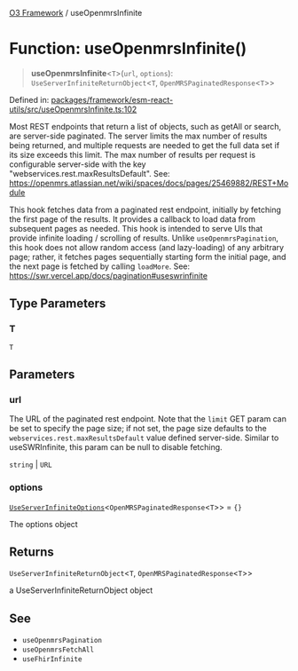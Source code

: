 [O3 Framework](../API.md) / useOpenmrsInfinite

# Function: useOpenmrsInfinite()

> **useOpenmrsInfinite**\<`T`\>(`url`, `options`): `UseServerInfiniteReturnObject`\<`T`, `OpenMRSPaginatedResponse`\<`T`\>\>

Defined in: [packages/framework/esm-react-utils/src/useOpenmrsInfinite.ts:102](https://github.com/openmrs/openmrs-esm-core/blob/main/packages/framework/esm-react-utils/src/useOpenmrsInfinite.ts#L102)

Most REST endpoints that return a list of objects, such as getAll or search, are server-side paginated.
The server limits the max number of results being returned, and multiple requests are needed to get the full data set
if its size exceeds this limit.
The max number of results per request is configurable server-side
with the key "webservices.rest.maxResultsDefault". See: https://openmrs.atlassian.net/wiki/spaces/docs/pages/25469882/REST+Module

This hook fetches data from a paginated rest endpoint, initially by fetching the first page of the results.
It provides a callback to load data from subsequent pages as needed. This hook is intended to serve UIs that
provide infinite loading / scrolling of results. Unlike `useOpenmrsPagination`, this hook does not allow random access
(and lazy-loading) of any arbitrary page; rather, it fetches pages sequentially starting form the initial page, and the next page
is fetched by calling `loadMore`. See: https://swr.vercel.app/docs/pagination#useswrinfinite

## Type Parameters

### T

`T`

## Parameters

### url

The URL of the paginated rest endpoint. Note that the `limit` GET param can be set to specify
           the page size; if not set, the page size defaults to the `webservices.rest.maxResultsDefault` value defined
           server-side.
           Similar to useSWRInfinite, this param can be null to disable fetching.

`string` | `URL`

### options

[`UseServerInfiniteOptions`](../interfaces/UseServerInfiniteOptions.md)\<`OpenMRSPaginatedResponse`\<`T`\>\> = `{}`

The options object

## Returns

`UseServerInfiniteReturnObject`\<`T`, `OpenMRSPaginatedResponse`\<`T`\>\>

a UseServerInfiniteReturnObject object

## See

 - `useOpenmrsPagination`
 - `useOpenmrsFetchAll`
 - `useFhirInfinite`
